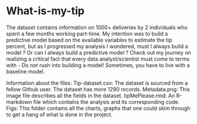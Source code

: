 # What-is-my-tip
The dataset contains information on 1000+ deliveries by 2 individuals who spent a few months working part-time. My intention was to build a predictive model based on the available variables to estimate the tip percent, but as I progressed my analysis I wondered, must I always build a model ? Or can I always build a predictive model ? Check out my journey on realizing a critical fact that every data analyst/scientist must come to terms with - Do not rush into building a model! Sometimes, you have to live with a baseline model.

Information about the files:
Tip-dataset.csv: The dataset is sourced from a fellow Github user. The dataset has more 1290 records.
Metadata.png: This image file describes all the fields in the dataset.
tipMePlease.rmd: An R-markdown file which contains the analysis and its corresponding code.
Figs: This folder contains all the charts, graphs that one could skim through to get a hang of what is done in the project.
